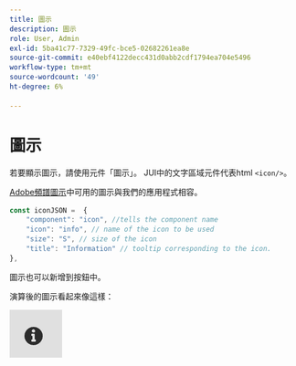 ```yaml
---
title: 圖示
description: 圖示
role: User, Admin
exl-id: 5ba41c77-7329-49fc-bce5-02682261ea8e
source-git-commit: e40ebf4122decc431d0abb2cdf1794ea704e5496
workflow-type: tm+mt
source-wordcount: '49'
ht-degree: 6%

---
```


# 圖示

若要顯示圖示，請使用元件「圖示」。
JUI中的文字區域元件代表html `<icon/>`。

[Adobe頻譜圖示](https://spectrum.adobe.com/page/icons/)中可用的圖示與我們的應用程式相容。

```js title="icon.js"
const iconJSON =  {
    "component": "icon", //tells the component name
    "icon": "info", // name of the icon to be used
    "size": "S", // size of the icon
    "title": "Information" // tooltip corresponding to the icon.
},
```

圖示也可以新增到按鈕中。

演算後的圖示看起來像這樣：

![圖示](./imgs/info_icon.png "圖示")
